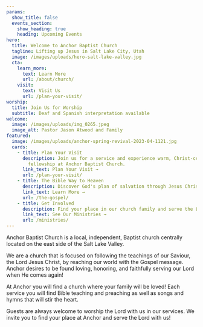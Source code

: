 ```yaml
---
params:
  show_title: false
  events_section:
    show_heading: true
    heading: Upcoming Events
hero:
  title: Welcome to Anchor Baptist Church
  tagline: Lifting up Jesus in Salt Lake City, Utah
  image: /images/uploads/hero-salt-lake-valley.jpg
  cta:
    learn_more:
      text: Learn More
      url: /about/church/
    visit:
      text: Visit Us
      url: /plan-your-visit/
worship:
  title: Join Us for Worship
  subtitle: Deaf and Spanish interpretation available
welcome:
  image: /images/uploads/img_0265.jpeg
  image_alt: Pastor Jason Atwood and Family
featured:
  image: /images/uploads/anchor-spring-revival-2023-04-1121.jpg
  cards:
    - title: Plan Your Visit
      description: Join us for a service and experience warm, Christ-centered
        fellowship at Anchor Baptist Church.
      link_text: Plan Your Visit →
      url: /plan-your-visit/
    - title: The Bible Way to Heaven
      description: Discover God's plan of salvation through Jesus Christ.
      link_text: Learn More →
      url: /the-gospel/
    - title: Get Involved
      description: Find your place in our church family and serve the Lord with us.
      link_text: See Our Ministries →
      url: /ministries/
---
```


Anchor Baptist Church is a local, independent, Baptist church centrally located on the east side of the Salt Lake Valley.

We are a church that is focused on following the teachings of our Saviour, the Lord Jesus Christ, by reaching our world with the Gospel message. Anchor desires to be found loving, honoring, and faithfully serving our Lord when He comes again!

At Anchor you will find a church where your family will be loved! Each service you will find Bible teaching and preaching as well as songs and hymns that will stir the heart.

Guests are always welcome to worship the Lord with us in our services. We invite you to find your place at Anchor and serve the Lord with us! 
